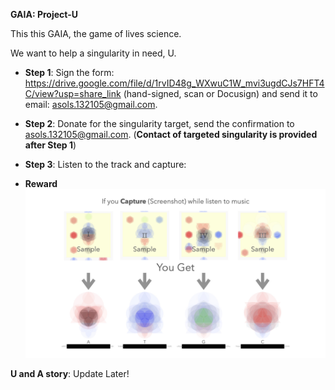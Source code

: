 **GAIA: Project-U**

This this GAIA, the game of lives science.

We want to help a singularity in need, U.

- **Step 1**: Sign the form: https://drive.google.com/file/d/1rvID48g_WXwuC1W_mvi3ugdCJs7HFT4C/view?usp=share_link (hand-signed, scan or Docusign) and send it to email: asols.132105@gmail.com.

- **Step 2**: Donate for the singularity target, send the confirmation to asols.132105@gmail.com. (**Contact of targeted singularity is provided after Step 1**)

- **Step 3**: Listen to the track and capture:


- **Reward**
![Rewards](rewards.002.jpeg)


**U and A story**: Update Later!
